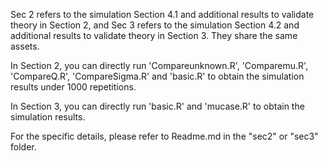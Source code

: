 Sec 2 refers to the simulation Section 4.1 and additional results to validate theory in Section 2, and Sec 3 refers to the simulation Section 4.2 and additional results to validate theory in Section 3. They share the same assets.


In Section 2, you can directly run 'Compareunknown.R', 'Comparemu.R', 'CompareQ.R', 'CompareSigma.R' and 'basic.R' to obtain the simulation results under 1000 repetitions.

In Section 3, you can directly run 'basic.R' and 'mucase.R' to obtain the simulation results.

For the specific details, please refer to Readme.md in the "sec2" or "sec3" folder.
